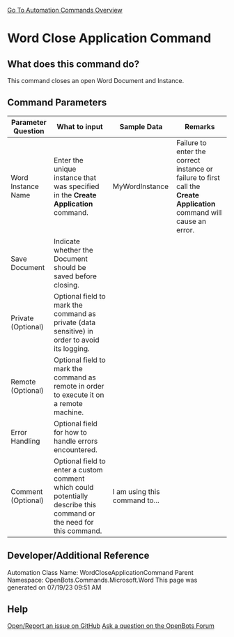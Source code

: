 <!--TITLE: Word Close Application Command -->
<!-- SUBTITLE: a command in the Microsoft Commands\Word group. -->
[Go To Automation Commands Overview](/automation-commands)


# Word Close Application Command


## What does this command do?
This command closes an open Word Document and Instance.


## Command Parameters
| Parameter Question   	| What to input  	|  Sample Data 	| Remarks  	|
| ---                    | ---               | ---           | ---       |
|Word Instance Name|Enter the unique instance that was specified in the **Create Application** command.|MyWordInstance|Failure to enter the correct instance or failure to first call the **Create Application** command will cause an error.|
|Save Document|Indicate whether the Document should be saved before closing.|||
|Private (Optional)|Optional field to mark the command as private (data sensitive) in order to avoid its logging.|||
|Remote (Optional)|Optional field to mark the command as remote in order to execute it on a remote machine.|||
|Error Handling|Optional field for how to handle errors encountered.|||
|Comment (Optional)|Optional field to enter a custom comment which could potentially describe this command or the need for this command.|I am using this command to...||


## Developer/Additional Reference
Automation Class Name: WordCloseApplicationCommand
Parent Namespace: OpenBots.Commands.Microsoft.Word
This page was generated on 07/19/23 09:51 AM


## Help
[Open/Report an issue on GitHub](https://github.com/OpenBotsAI/OpenBots.Studio/issues/new)
[Ask a question on the OpenBots Forum](https://openbots.ai/forums/)
